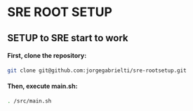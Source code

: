 # SRE ROOT SETUP
## SETUP to SRE start to work

#### First, clone the repository:
```bash
git clone git@github.com:jorgegabrielti/sre-rootsetup.git
```

#### Then, execute **main.sh**:
```bash
. /src/main.sh
```